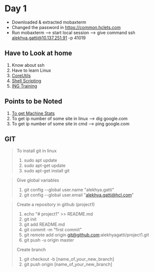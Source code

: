 # Day 1

+  Downloaded & extracted mobaxterm
+  Changed the password in https://common.hclets.com
+  Run mobaxterm --> start local session --> give command 
	ssh alekhya.gatti@10.137.251.91 -p 41019

## Have to Look at home
1. Know about ssh
2. Have to learn Linux
3. [CoreUtils](http://www.gnu.org/software/coreutils/manual/coreutils.html)
4. [Shell Scripting](http://www.tldp.org/LDP/Bash-Beginners-Guide/html/)
5. [ING Training](http://ing-training.kramarao.com/basic/machine-basics/)

## Points to be Noted

1. [To get Machine Stats](http://www.tecmint.com/command-line-tools-to-monitor-linux-performance/)
2. To get ip number of some site in linux --> dig google.com
3. To get ip number of some site in cmd   --> ping google.com


## GIT
> To install git in linux
>	1. sudo apt update
>	2. sudo apt-get update
>	3. sudo apt-get install git

> Give global variables
>	1. git config --global user.name "alekhya.gatti"
>	2. git config --global user.email "alekhya.gatti@hcl.com"

> Create a repository in github (project1)
>	1. echo "# project1" >> README.md
>	2. git init
>	3. git add README.md
>	4. git commit -m "first commit"
>	5. git remote add origin git@github.com:alekhyagatti/project1.git
>	6. git push -u origin master 
>
> Create branch
>	
>	1. git checkout -b [name_of_your_new_branch]
>	2. git push origin [name_of_your_new_branch]

